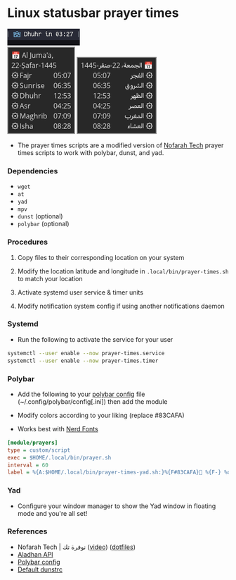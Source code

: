 # Linux statusbar prayer times

![polybar module](screenshots/polybar-module.png)
<br/>
![yad en](screenshots/yad-en-widget.png)
![yad widget](screenshots/yad-widget.png)


- The prayer times scripts are a modified version of [Nofarah Tech](https://www.youtube.com/@NofarahTech) prayer times scripts to work with polybar, dunst, and yad. 

### Dependencies
- `wget`
- `at`
- `yad`
- `mpv`
- `dunst` (optional)
- `polybar` (optional)

### Procedures

1. Copy files to their corresponding location on your system

2. Modify the location latitude and longitude in `.local/bin/prayer-times.sh` to match your location

3. Activate systemd user service & timer units

4. Modify notification system config if using another notifications daemon

### Systemd

- Run the following to activate the service for your user

```sh
systemctl --user enable --now prayer-times.service
systemctl --user enable --now prayer-times.timer
```

### Polybar

- Add the following to your [polybar config](https://github.com/polybar/polybar/wiki/Configuration) file (~/.config/polybar/config\[.ini\]) then add the module

- Modify colors according to your liking (replace #83CAFA)

- Works best with [Nerd Fonts](https://nerdfonts.com)

```ini
[module/prayers]
type = custom/script
exec = $HOME/.local/bin/prayer.sh
interval = 60
label = %{A:$HOME/.local/bin/prayer-times-yad.sh:}%{F#83CAFA}󱠧 %{F-} %output%%{A}
```

### Yad

- Configure your window manager to show the Yad window in floating mode and you're all set!

### References

- Nofarah Tech | نوفرة تك ([video](https://www.youtube.com/watch?v=BnSXo5p1ZLw)) ([dotfiles](https://github.com/HishamAHai/dotfiles/tree/main/.local/bin))
- [Aladhan API](https://aladhan.com/prayer-times-api#GetTimings)
- [Polybar config](https://github.com/polybar/polybar/wiki/Module:-script)
- [Default dunstrc](https://github.com/dunst-project/dunst/blob/master/dunstrc)
